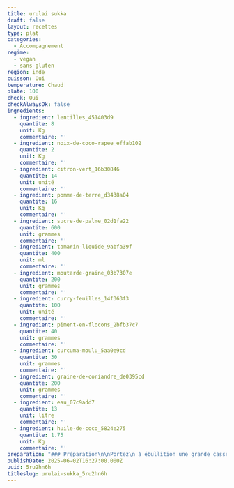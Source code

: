 ```yaml
---
title: urulai sukka
draft: false
layout: recettes
type: plat
categories:
  - Accompagnement
regime:
  - vegan
  - sans-gluten
region: inde
cuisson: Oui
temperature: Chaud
plate: 100
check: Oui
checkAlwaysOk: false
ingredients:
  - ingredient: lentilles_451403d9
    quantite: 8
    unit: Kg
    commentaire: ''
  - ingredient: noix-de-coco-rapee_effab102
    quantite: 2
    unit: Kg
    commentaire: ''
  - ingredient: citron-vert_16b30846
    quantite: 14
    unit: unité
    commentaire: ''
  - ingredient: pomme-de-terre_d3438a04
    quantite: 16
    unit: Kg
    commentaire: ''
  - ingredient: sucre-de-palme_02d1fa22
    quantite: 600
    unit: grammes
    commentaire: ''
  - ingredient: tamarin-liquide_9abfa39f
    quantite: 400
    unit: ml
    commentaire: ''
  - ingredient: moutarde-graine_03b7307e
    quantite: 200
    unit: grammes
    commentaire: ''
  - ingredient: curry-feuilles_14f363f3
    quantite: 100
    unit: unité
    commentaire: ''
  - ingredient: piment-en-flocons_2bfb37c7
    quantite: 40
    unit: grammes
    commentaire: ''
  - ingredient: curcuma-moulu_5aa0e9cd
    quantite: 30
    unit: grammes
    commentaire: ''
  - ingredient: graine-de-coriandre_de0395cd
    quantite: 200
    unit: grammes
    commentaire: ''
  - ingredient: eau_07c9add7
    quantite: 13
    unit: litre
    commentaire: ''
  - ingredient: huile-de-coco_5824e275
    quantite: 1.75
    unit: Kg
    commentaire: ''
preparation: "### Préparation\n\nPortez\n à ébullition une grande casserole couverte d'eau salée et rassemblez \ntous les ingrédients et autres équipements avant de commencer.\_Vous \naurez également besoin d'une poêle antiadhésive pour griller les \npiments, les lentilles et les épices, d'un robot culinaire équipé d'une \nlame hachoir et d'une grande sauteuse ou poêle.\n\nFaites\n cuire les pommes de terre le plus rapidement possible.\_Coupez les \npommes de terre en deux et ajoutez-les à l'eau bouillante au fur et à \nmesure que vous les coupez.\_Faites attention à ce que l'eau ne vous \néclabousse pas lorsque vous les ajoutez dans la casserole.\_Recouvrez la \ncasserole et remettez l'eau à ébullition.\_Une fois à ébullition, \ndécouvrez et faites bouillir les pommes de terre pendant 18 minutes ou \njusqu'à ce qu'elles soient tendres.\_Bien égoutter et mettre de côté.\n\nPendant\n ce temps, préparez la pâte d'épices.\_Faites fondre environ 900 gr \n d'huile de coco dans la poêle antiadhésive à feu moyen-vif.\_Ajoutez les\n piments séchés, les lentilles, les graines de coriandre et de fenugrec,\n et remuez jusqu'à ce que les graines de coriandre crépitent et que les \nlentilles soient dorées et croustillantes.\_Baissez le feu pendant que \nles lentilles grillent pour qu'elles ne brûlent pas.\_Transférez tous ces\n ingrédients dans le robot culinaire et réservez.\_Essuyez la poêle, si \nnécessaire.\n\nFaire\n griller la noix de coco à feu doux dans la poêle essuyée.\_Ajoutez-le au\n robot culinaire avec l'eau ( 5 l environ ) et le liquide de tamarin, puis mixez en \nraclant les parois du bol si nécessaire, jusqu'à ce qu'une pâte \ngrossière et épaisse se forme.\_Mettre de côté.\n\nFaites\n fondre 1 cuillère à soupe d'huile de coco à feu moyen-vif dans la \nsauteuse.\_Ajoutez les graines de moutarde et remuez jusqu'à ce qu'elles \néclatent.\_Baissez le feu, ajoutez la pâte d'épices et les feuilles de \ncurry et mélangez.\n\nAjouter\n environ 8 l d'eau et porter à ébullition.\_Ajoutez le curcuma, assaisonnez de sel et\n continuez de remuer pendant 5 minutes pour cuire les lentilles dans la \npâte d'épices.\_Surveillez attentivement pour que le mélange ne \ns'accroche pas et ne brûle pas.\n\nAjouter\n les pommes de terre égouttées et remuer jusqu'à ce qu'elles soient \nenrobées de pâte d'épices.\_Émiettez le sucre de palme et pressez le jus \nde citron vert selon votre goût, puis mélangez bien.\_Ajustez \nl'assaisonnement avec du sel si nécessaire et servez.\_\n\n\\"
publishDate: 2025-06-02T16:27:00.000Z
uuid: 5ru2hn6h
titleslug: urulai-sukka_5ru2hn6h
---
```


